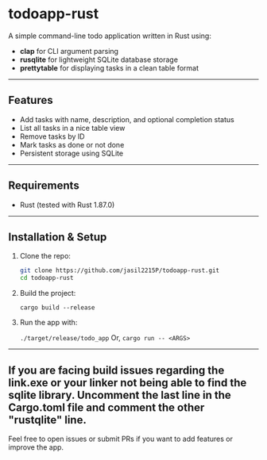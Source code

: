 # todoapp-rust

A simple command-line todo application written in Rust using:

- **clap** for CLI argument parsing  
- **rusqlite** for lightweight SQLite database storage  
- **prettytable** for displaying tasks in a clean table format

---

## Features

- Add tasks with name, description, and optional completion status  
- List all tasks in a nice table view  
- Remove tasks by ID  
- Mark tasks as done or not done  
- Persistent storage using SQLite

---

## Requirements

- Rust (tested with Rust 1.87.0)  

---

## Installation & Setup

1. Clone the repo:  
   ```bash
   git clone https://github.com/jasil2215P/todoapp-rust.git
   cd todoapp-rust
   ```
2. Build the project:

   ```cargo build --release```

3. Run the app with:

   ```./target/release/todo_app```
Or,
   ```cargo run -- <ARGS>```

---
   If you are facing build issues regarding the link.exe or your linker not being able to find the sqlite library.
   Uncomment the last line in the Cargo.toml file and comment the other "rustqlite" line.
---

Feel free to open issues or submit PRs if you want to add features or improve the app.
